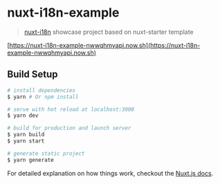# nuxt-i18n-example

> [nuxt-i18n](https://github.com/paulgv/nuxt-i18n) showcase project based on nuxt-starter template

[https://nuxt-i18n-example-nwwqhmyapi.now.sh](https://nuxt-i18n-example-nwwqhmyapi.now.sh)

## Build Setup

``` bash
# install dependencies
$ yarn # Or npm install

# serve with hot reload at localhost:3000
$ yarn dev

# build for production and launch server
$ yarn build
$ yarn start

# generate static project
$ yarn generate
```

For detailed explanation on how things work, checkout the [Nuxt.js docs](https://github.com/nuxt/nuxt.js).
